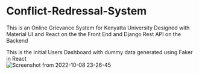# Conflict-Redressal-System

This is an Online Grievance System for Kenyatta University Designed with Material UI and React on the the Front End and Django Rest API on the Backend

This is the Initial Users Dashboard with dummy data generated using Faker in React
<br/>
![Screenshot from 2022-10-08 23-26-45](https://user-images.githubusercontent.com/111923574/194726701-9356d5b9-3d6c-4ef5-ac63-6dae4684049d.png)
